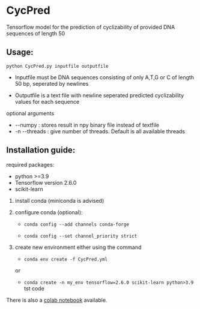 # CycPred
Tensorflow model for the prediction of cyclizability of provided DNA sequences of length 50

## Usage:

```
python CycPred.py inputfile outputfile
```

+ Inputfile must be DNA sequences consisting of only A,T,G or C of length 50 bp, seperated by newlines

+ Outputfile is a text file with newline seperated predicted cyclizability values for each sequence

optional arguments

+ --numpy : stores result in npy binary file instead of textfile
+ -n --threads : give number of threads. Default is all available threads

## Installation guide:


required packages:
+ python >=3.9
+ Tensorflow version 2.6.0
+ scikit-learn

1. install conda (miniconda is advised)
2. configure conda (optional):

      + ```conda config --add channels conda-forge```
      
      + ```conda config --set channel_priority strict```
      
3. create new environment either using the command
 
      + ```conda env create -f CycPred.yml```

           
      or
     
     
     + ```conda create -n my_env tensorflow=2.6.0 scikit-learn python>3.9```
                        tst code

There is also a [colab notebook](https://colab.research.google.com/drive/1ng2dKkaZobSYHPWGgZKz4SFIS1peZfWh?usp=sharing) available.
